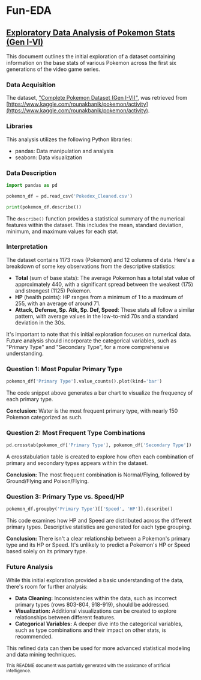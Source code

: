 # Fun-EDA

## [Exploratory Data Analysis of Pokemon Stats (Gen I-VI)](./pokemon.ipynb)

This document outlines the initial exploration of a dataset containing information on the base stats of various Pokemon across the first six generations of the video game series. 

### Data Acquisition

The dataset, ["Complete Pokemon Dataset (Gen I-VI)"](./Pokedex_Cleaned.csv), was retrieved from [https://www.kaggle.com/rounakbanik/pokemon/activity](https://www.kaggle.com/rounakbanik/pokemon/activity).

### Libraries

This analysis utilizes the following Python libraries:

* pandas: Data manipulation and analysis 
* seaborn: Data visualization

### Data Description

```python
import pandas as pd

pokemon_df = pd.read_csv('Pokedex_Cleaned.csv')

print(pokemon_df.describe())
```

The `describe()` function provides a statistical summary of the numerical features within the dataset. This includes the mean, standard deviation, minimum, and maximum values for each stat.

### Interpretation

The dataset contains 1173 rows (Pokemon) and 12 columns of data. Here's a breakdown of some key observations from the descriptive statistics:

* **Total** (sum of base stats): The average Pokemon has a total stat value of approximately 440, with a significant spread between the weakest (175) and strongest (1125) Pokemon.
* **HP** (health points): HP ranges from a minimum of 1 to a maximum of 255, with an average of around 71.
* **Attack, Defense, Sp. Atk, Sp. Def, Speed**: These stats all follow a similar pattern, with average values in the low-to-mid 70s and a standard deviation in the 30s.

It's important to note that this initial exploration focuses on numerical data. Future analysis should incorporate the categorical variables, such as "Primary Type" and "Secondary Type", for a more comprehensive understanding.

### Question 1: Most Popular Primary Type

```python
pokemon_df['Primary Type'].value_counts().plot(kind='bar')
```

The code snippet above generates a bar chart to visualize the frequency of each primary type.

**Conclusion:** Water is the most frequent primary type, with nearly 150 Pokemon categorized as such.

### Question 2: Most Frequent Type Combinations

```python
pd.crosstab(pokemon_df['Primary Type'], pokemon_df['Secondary Type'])
```

A crosstabulation table is created to explore how often each combination of primary and secondary types appears within the dataset.

**Conclusion:** The most frequent combination is Normal/Flying, followed by Ground/Flying and Poison/Flying.

### Question 3: Primary Type vs. Speed/HP

```python
pokemon_df.groupby('Primary Type')[['Speed', 'HP']].describe()
```

This code examines how HP and Speed are distributed across the different primary types. Descriptive statistics are generated for each type grouping.

**Conclusion:** There isn't a clear relationship between a Pokemon's primary type and its HP or Speed. It's unlikely to predict a Pokemon's HP or Speed based solely on its primary type. 

### Future Analysis

While this initial exploration provided a basic understanding of the data, there's room for further analysis:

* **Data Cleaning:** Inconsistencies within the data, such as incorrect primary types (rows 803-804, 918-919), should be addressed.
* **Visualization:** Additional visualizations can be created to explore relationships between different features. 
* **Categorical Variables:** A deeper dive into the categorical variables, such as type combinations and their impact on other stats, is recommended.

This refined data can then be used for more advanced statistical modeling and data mining techniques.

<sub> 
This README document was partially generated with the assistance of artificial intelligence.
</sub>
